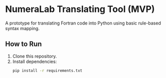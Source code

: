 # NumeraLab Translating Tool (MVP)

A prototype for translating Fortran code into Python using basic rule-based syntax mapping.

## How to Run
1. Clone this repository.
2. Install dependencies:
   ```bash
   pip install -r requirements.txt
